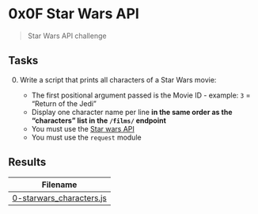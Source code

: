 # 0x0F Star Wars API

> Star Wars API challenge

## Tasks

0. Write a script that prints all characters of a Star Wars movie:

    * The first positional argument passed is the Movie ID - example: `3` = “Return of the Jedi”
    * Display one character name per line **in the same order as the “characters” list in the `/films/` endpoint**
    * You must use the [Star wars API](https://swapi-api.hbtn.io/)
    * You must use the `request` module

## Results

| Filename |
| ------ |
| [0-starwars_characters.js]()|
